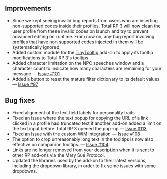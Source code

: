 ## Improvements

- Since we kept seeing invalid bug reports from users who are inserting non-supported codes inside their profiles, Total RP 3 will now clean the user profile from these invalid codes on launch and try to prevent advanced editing on runtime. From now on, any bug report involving profiles that have non supported codes injected in them will be systematically ignored.
- Added custom module for the [TinyTooltip](https://mods.curse.com/addons/wow/268266-tinytooltip) add-on to apply its tooltip modifications to Total RP 3's tooltips.
- Added character limitation on the NPC speeches window and a character count to indicate how many characters are remaining for your message — [Issue #101](https://wow.curseforge.com/projects/total-rp-3/issues/101)
- Added a button to reset the mature filter dictionary to its default values — [Issue #97](https://wow.curseforge.com/projects/total-rp-3/issues/97)

## Bug fixes

- Fixed alignment of the text field labels for personality traits.
- Fixed an issue where the text popup for copying the URL of a link clicked in a profile had truncated text if another add-on added a limit on the text input before Total RP 3 opened the pop-up — [Issue #113](https://wow.curseforge.com/projects/total-rp-3/issues/113)
- Fixed an issue with the custom WIM integration — [Issue #108](https://wow.curseforge.com/projects/total-rp-3/issues/108)
- The option to crop unreasonably long text in the tooltips is now also effective on companion tooltips. — [Issue #104](https://wow.curseforge.com/projects/total-rp-3/issues/104)
- Links are no longer removed from your description when it is sent to other RP add-ons via the Mary Sue Protocol.
- Updated the libraries used by the add-on to their latest versions, including the dropdown library, in order to fix some issues with some dropdowns.

